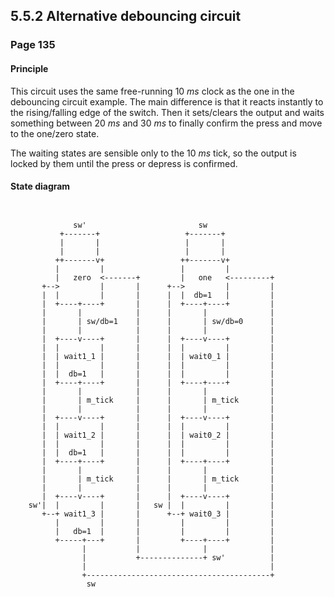 5.5.2 Alternative debouncing circuit
------------------------------------

### Page 135

#### Principle

This circuit uses the same free-running 10 *ms* clock as the one in the debouncing circuit example. The main difference is that it reacts instantly to the rising/falling edge of the switch. Then it sets/clears the output and waits something between 20 *ms* and 30 *ms* to finally confirm the press and move to the one/zero state.

The waiting states are sensible only to the 10 *ms* tick, so the output is locked by them until the press or depress is confirmed.

#### State diagram
```


              sw'                         sw
           +-------+                   +-------+
           |       |                   |       |
           |       |                   |       |
          ++-------v+                 ++-------v+
          |         |                 |         |
          |   zero  <-------+         |   one   <---------+
       +-->         |       |      +-->         |         |
       |  |         |       |      |  |  db=1   |         |
       |  +----+----+       |      |  +----+----+         |
       |       |            |      |       |              |
       |       | sw/db=1    |      |       | sw/db=0      |
       |       |            |      |       |              |
       |  +----v----+       |      |  +----v----+         |
       |  |         |       |      |  |         |         |
       |  | wait1_1 |       |      |  | wait0_1 |         |
       |  |         |       |      |  |         |         |
       |  |  db=1   |       |      |  |         |         |
       |  +----+----+       |      |  +----+----+         |
       |       |            |      |       |              |
       |       | m_tick     |      |       | m_tick       |
       |       |            |      |       |              |
       |  +----v----+       |      |  +----v----+         |
       |  |         |       |      |  |         |         |
       |  | wait1_2 |       |      |  | wait0_2 |         |
       |  |         |       |      |  |         |         |
       |  |  db=1   |       |      |  |         |         |
       |  +----+----+       |      |  +----+----+         |
       |       |            |      |       |              |
       |       | m_tick     |      |       | m_tick       |
       |       |            |      |       |              |
       |  +----v----+       |      |  +----v----+         |
    sw'|  |         |       |   sw |  |         |         |
       +--+ wait1_3 |       |      +--+ wait0_3 |         |
          |         |       |         |         |         |
          |   db=1  |       |         |         |         |
          +-----+---+       |         +----+----+         |
                |           |              |              |
                |           +--------------+ sw'          |
                |                                         |
                +-----------------------------------------+
                 sw
```